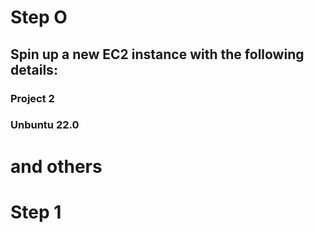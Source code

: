 # Step O
## Spin up a new EC2 instance with the following details:
### Project 2
### Unbuntu 22.0
# and others
# Step 1 

